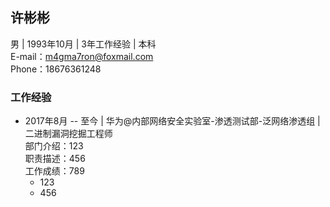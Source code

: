 ## 许彬彬
男 | 1993年10月 | 3年工作经验 | 本科  
E-mail：m4gma7ron@foxmail.com  
Phone：18676361248  

### 工作经验
* 2017年8月 -- 至今 | 华为@内部网络安全实验室-渗透测试部-泛网络渗透组 | 二进制漏洞挖掘工程师  
  部门介绍：123  
  职责描述：456  
  工作成绩：789  
  * 123  
  * 456  
